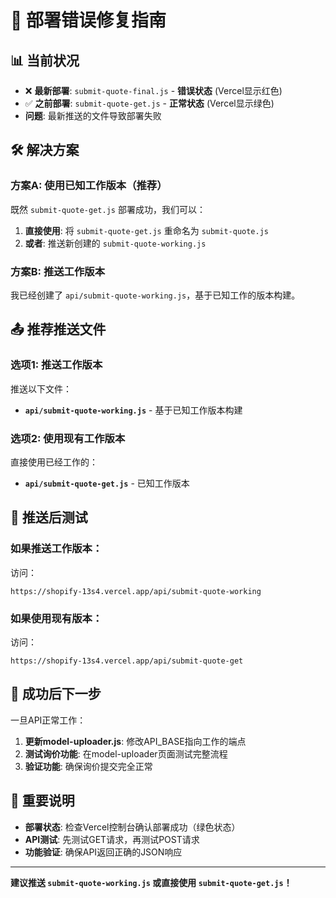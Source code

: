 # 🚨 部署错误修复指南

## 📊 当前状况
- ❌ **最新部署**: `submit-quote-final.js` - **错误状态** (Vercel显示红色)
- ✅ **之前部署**: `submit-quote-get.js` - **正常状态** (Vercel显示绿色)
- **问题**: 最新推送的文件导致部署失败

## 🛠️ 解决方案

### 方案A: 使用已知工作版本（推荐）
既然 `submit-quote-get.js` 部署成功，我们可以：

1. **直接使用**: 将 `submit-quote-get.js` 重命名为 `submit-quote.js`
2. **或者**: 推送新创建的 `submit-quote-working.js`

### 方案B: 推送工作版本
我已经创建了 `api/submit-quote-working.js`，基于已知工作的版本构建。

## 📤 推荐推送文件

### 选项1: 推送工作版本
推送以下文件：
- **`api/submit-quote-working.js`** - 基于已知工作版本构建

### 选项2: 使用现有工作版本
直接使用已经工作的：
- **`api/submit-quote-get.js`** - 已知工作版本

## 🧪 推送后测试

### 如果推送工作版本：
访问：
```
https://shopify-13s4.vercel.app/api/submit-quote-working
```

### 如果使用现有版本：
访问：
```
https://shopify-13s4.vercel.app/api/submit-quote-get
```

## 🎯 成功后下一步

一旦API正常工作：
1. **更新model-uploader.js**: 修改API_BASE指向工作的端点
2. **测试询价功能**: 在model-uploader页面测试完整流程
3. **验证功能**: 确保询价提交完全正常

## 📝 重要说明

- **部署状态**: 检查Vercel控制台确认部署成功（绿色状态）
- **API测试**: 先测试GET请求，再测试POST请求
- **功能验证**: 确保API返回正确的JSON响应

---

**建议推送 `submit-quote-working.js` 或直接使用 `submit-quote-get.js`！**
